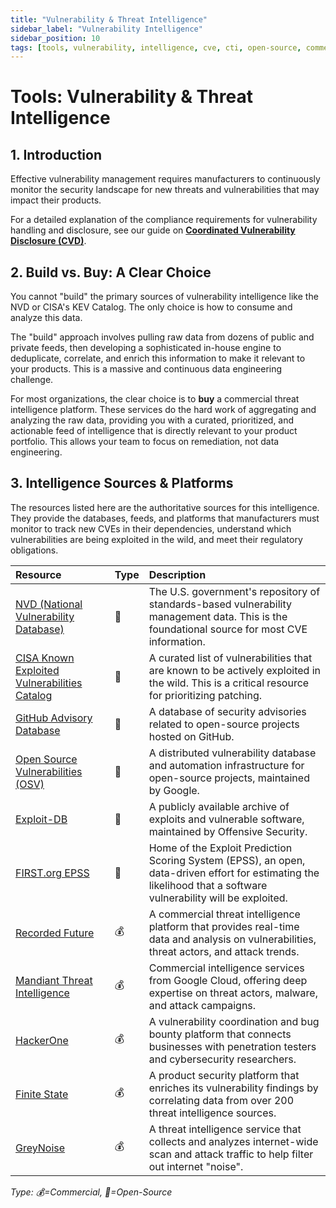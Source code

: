 ```yaml
---
title: "Vulnerability & Threat Intelligence"
sidebar_label: "Vulnerability Intelligence"
sidebar_position: 10
tags: [tools, vulnerability, intelligence, cve, cti, open-source, commercial]
---
```

# Tools: Vulnerability & Threat Intelligence

## 1. Introduction

Effective vulnerability management requires manufacturers to continuously monitor the security landscape for new threats and vulnerabilities that may impact their products.

For a detailed explanation of the compliance requirements for vulnerability handling and disclosure, see our guide on **[Coordinated Vulnerability Disclosure (CVD)](../implementation/operate-phase/vulnerability-disclosure.md)**.

## 2. Build vs. Buy: A Clear Choice

You cannot "build" the primary sources of vulnerability intelligence like the NVD or CISA's KEV Catalog. The only choice is how to consume and analyze this data.

The "build" approach involves pulling raw data from dozens of public and private feeds, then developing a sophisticated in-house engine to deduplicate, correlate, and enrich this information to make it relevant to your products. This is a massive and continuous data engineering challenge.

For most organizations, the clear choice is to **buy** a commercial threat intelligence platform. These services do the hard work of aggregating and analyzing the raw data, providing you with a curated, prioritized, and actionable feed of intelligence that is directly relevant to your product portfolio. This allows your team to focus on remediation, not data engineering.

## 3. Intelligence Sources & Platforms

The resources listed here are the authoritative sources for this intelligence. They provide the databases, feeds, and platforms that manufacturers must monitor to track new CVEs in their dependencies, understand which vulnerabilities are being exploited in the wild, and meet their regulatory obligations.

| Resource | Type | Description |
| :--- | :--- | :--- |
| [NVD (National Vulnerability Database)](https://nvd.nist.gov/) | 🐙 | The U.S. government's repository of standards-based vulnerability management data. This is the foundational source for most CVE information. |
| [CISA Known Exploited Vulnerabilities Catalog](https://www.cisa.gov/known-exploited-vulnerabilities-catalog) | 🐙 | A curated list of vulnerabilities that are known to be actively exploited in the wild. This is a critical resource for prioritizing patching. |
| [GitHub Advisory Database](https://github.com/advisories) | 🐙 | A database of security advisories related to open-source projects hosted on GitHub. |
| [Open Source Vulnerabilities (OSV)](https://osv.dev/) | 🐙 | A distributed vulnerability database and automation infrastructure for open-source projects, maintained by Google. |
| [Exploit-DB](https://www.exploit-db.com/) | 🐙 | A publicly available archive of exploits and vulnerable software, maintained by Offensive Security. |
| [FIRST.org EPSS](https://www.first.org/epss/) | 🐙 | Home of the Exploit Prediction Scoring System (EPSS), an open, data-driven effort for estimating the likelihood that a software vulnerability will be exploited. |
| [Recorded Future](https://www.recordedfuture.com/) | 💰 | A commercial threat intelligence platform that provides real-time data and analysis on vulnerabilities, threat actors, and attack trends. |
| [Mandiant Threat Intelligence](https://www.mandiant.com/threat-intelligence) | 💰 | Commercial intelligence services from Google Cloud, offering deep expertise on threat actors, malware, and attack campaigns. |
| [HackerOne](https://www.hackerone.com/) | 💰 | A vulnerability coordination and bug bounty platform that connects businesses with penetration testers and cybersecurity researchers. |
| [Finite State](https://finitestate.io/) | 💰 | A product security platform that enriches its vulnerability findings by correlating data from over 200 threat intelligence sources. |
| [GreyNoise](https://www.greynoise.io/) | 💰 | A threat intelligence service that collects and analyzes internet-wide scan and attack traffic to help filter out internet "noise". |

<!-- vale off -->
*Type: 💰=Commercial, 🐙=Open-Source*
<!-- vale on -->
